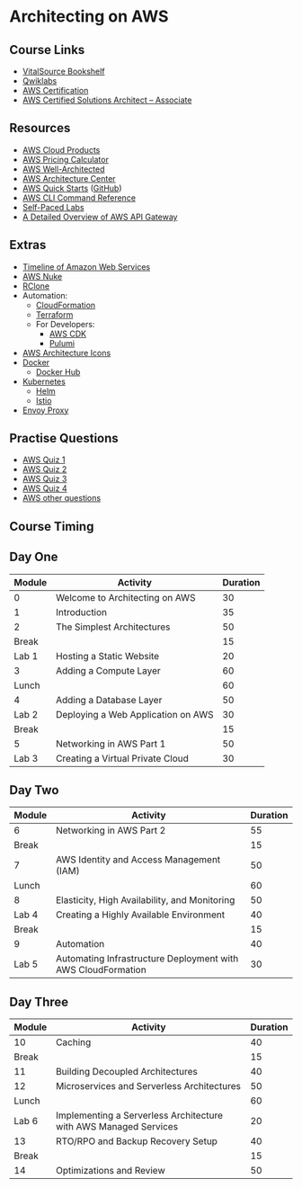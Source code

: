 # Architecting on AWS

## Course Links

* [VitalSource Bookshelf](https://online.vitalsource.com)
* [Qwiklabs](https://ddls.qwiklabs.com/)
* [AWS Certification](https://aws.amazon.com/certification/)
* [AWS Certified Solutions Architect – Associate](https://aws.amazon.com/certification/certified-solutions-architect-associate/)

## Resources

* [AWS Cloud Products](https://aws.amazon.com/products/)
* [AWS Pricing Calculator](https://calculator.aws/#/)
* [AWS Well-Architected](https://aws.amazon.com/architecture/well-architected/)
* [AWS Architecture Center](https://aws.amazon.com/architecture/)
* [AWS Quick Starts](https://aws.amazon.com/quickstart/) ([GitHub](https://github.com/aws-quickstart/))
* [AWS CLI Command Reference](https://docs.aws.amazon.com/cli/latest/index.html)
* [Self-Paced Labs](https://aws.amazon.com/training/self-paced-labs/)
* [A Detailed Overview of AWS API Gateway](https://www.alexdebrie.com/posts/api-gateway-elements/)

## Extras

* [Timeline of Amazon Web Services](https://en.wikipedia.org/wiki/Timeline_of_Amazon_Web_Services)
* [AWS Nuke](https://github.com/rebuy-de/aws-nuke)
* [RClone](https://rclone.org/)
* Automation:
  * [CloudFormation](https://aws.amazon.com/cloudformation/)
  * [Terraform](https://www.terraform.io/)
  * For Developers:
    * [AWS CDK](https://docs.aws.amazon.com/cdk/latest/guide/home.html)
    * [Pulumi](https://www.pulumi.com/)
* [AWS Architecture Icons](https://aws.amazon.com/architecture/icons/)
* [Docker](https://www.docker.com/)
  * [Docker Hub](https://hub.docker.com/)
* [Kubernetes](https://kubernetes.io/)
  * [Helm](https://helm.sh/)
  * [Istio](https://istio.io/)
* [Envoy Proxy](https://www.envoyproxy.io/)

## Practise Questions

* [AWS Quiz 1](https://amazonmr.au1.qualtrics.com/jfe/form/SV_cBxlHT9WVfsYXrL)
* [AWS Quiz 2](https://amazonmr.au1.qualtrics.com/jfe/form/SV_3b1fFgDyl5f1vbT)
* [AWS Quiz 3](https://amazonmr.au1.qualtrics.com/jfe/form/SV_6lOGY88On739Jid)
* [AWS Quiz 4](https://amazonmr.au1.qualtrics.com/jfe/form/SV_3DzZczjg6FDMaXz)
* [AWS other questions](https://amazonmr.au1.qualtrics.com/jfe/form/SV_bkIygesuUPJ6Wbj)

## Course Timing

## Day One

|Module|Activity|Duration|
|-|-|-|
|0|Welcome to Architecting on AWS|30|
|1|Introduction|35|
|2|The Simplest Architectures|50|
|Break||15|
|Lab 1|Hosting a Static Website|20|
|3|Adding a Compute Layer|60|
|Lunch||60|
|4|Adding a Database Layer|50|
|Lab 2|Deploying a Web Application on AWS|30|
|Break||15|
|5|Networking in AWS Part 1|50|
|Lab 3|Creating a Virtual Private Cloud|30|

## Day Two

|Module|Activity|Duration|
|-|-|-|
|6|Networking in AWS Part 2|55|
|Break||15|
|7|AWS Identity and Access Management (IAM)|50|
|Lunch||60|
|8|Elasticity, High Availability, and Monitoring|50|
|Lab 4|Creating a Highly Available Environment|40|
|Break||15|
|9|Automation|40|
|Lab 5|Automating Infrastructure Deployment with AWS CloudFormation|30|

## Day Three

|Module|Activity|Duration|
|-|-|-|
|10|Caching|40|
|Break||15|
|11|Building Decoupled Architectures|40|
|12|Microservices and Serverless Architectures|50|
|Lunch||60|
|Lab 6|Implementing a Serverless Architecture with AWS Managed Services|20|
|13|RTO/RPO and Backup Recovery Setup|40|
|Break||15|
|14|Optimizations and Review|50|
